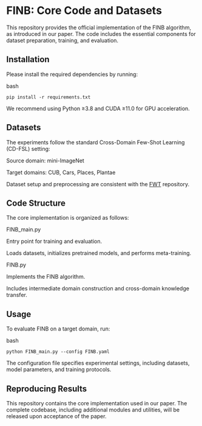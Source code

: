 # FINB: Core Code and Datasets

This repository provides the official implementation of the FINB algorithm, as introduced in our paper. The code includes the essential components for dataset preparation, training, and evaluation.

## Installation
Please install the required dependencies by running:

bash
```
pip install -r requirements.txt
```
We recommend using Python ≥3.8 and CUDA ≥11.0 for GPU acceleration.

## Datasets
The experiments follow the standard Cross-Domain Few-Shot Learning (CD-FSL) setting:

Source domain: mini-ImageNet

Target domains: CUB, Cars, Places, Plantae

Dataset setup and preprocessing are consistent with the [FWT](https://github.com/hytseng0509/CrossDomainFewShot) repository.

## Code Structure

The core implementation is organized as follows:

FINB_main.py

Entry point for training and evaluation.

Loads datasets, initializes pretrained models, and performs meta-training.

FINB.py

Implements the FINB algorithm.

Includes intermediate domain construction and cross-domain knowledge transfer.

## Usage

To evaluate FINB on a target domain, run:

bash
```
python FINB_main.py --config FINB.yaml
```

The configuration file specifies experimental settings, including datasets, model parameters, and training protocols.

## Reproducing Results

This repository contains the core implementation used in our paper.
The complete codebase, including additional modules and utilities, will be released upon acceptance of the paper.
